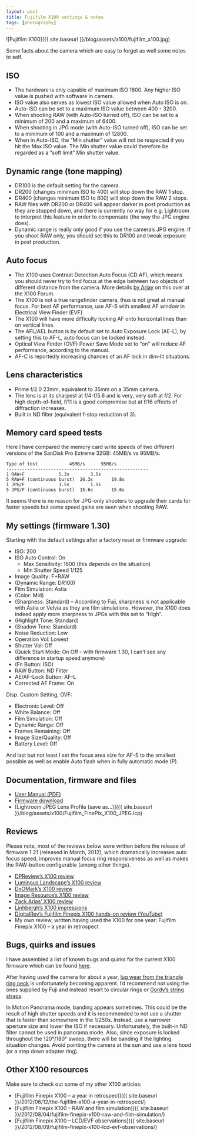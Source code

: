 ```yaml
---
layout: post
title: Fujifilm X100 settings & notes
tags: [photography]
---
```


![Fujifilm X100]({{ site.baseurl }}/blog/assets/x100/fujifilm_x100.jpg)

Some facts about the camera which are easy to forget as well some notes to self.

<!--more-->

## ISO

- The hardware is only capable of maximum ISO 1600. Any higher ISO value is pushed with software in camera.
- ISO value also serves as lowest ISO value allowed when Auto ISO is on.
- Auto-ISO can be set to a maximum ISO value between 400 - 3200.
- When shooting RAW (with Auto-ISO turned off), ISO can be set to a minimum of 200 and a maximum of 6400.
- When shooting in JPG mode (with Auto-ISO turned off), ISO can be set to a minimum of 100 and a maximum of 12800.
- When in Auto-ISO, the “Min shutter” value will not be respected if you hit the Max ISO value. The Min shutter value could therefore be regarded as a “soft limit” Min shutter value.

## Dynamic range (tone mapping)

- DR100 is the default setting for the camera.
- DR200 (changes minimum ISO to 400) will stop down the RAW 1 stop.
- DR400 (changes minimum ISO to 800) will stop down the RAW 2 stops.
- RAW files with DR200 or DR400 will appear darker in post production as they are stopped down, and there is currently no way for e.g. Lightroom to interpret this feature in order to compensate (the way the JPG engine does).
- Dynamic range is really only good if you use the camera’s JPG engine. If you shoot RAW only, you should set this to DR100 and tweak exposure in post production.

## Auto focus

- The X100 uses Contrast Detection Auto Focus (CD AF), which means you should never try to find focus at the edge between two objects of different distance from the camera. More details [by Arjay](http://www.x100forum.com/index.php?/topic/1713-focus-101/page__view__findpost__p__19694) on this over at the X100 Forum.
- The X100 is not a true rangefinder camera, thus is not great at manual focus. For best AF performance, use AF-S with smallest AF window in Electrical View Finder (EVF).
- The X100 will have more difficulty locking AF onto horizontal lines than on vertical lines.
- The AFL/AEL button is by default set to Auto Exposure Lock (AE-L), by setting this to AF-L, auto focus can be locked instead.
- Optical View Finder (OVF) Power Save Mode set to “on” will reduce AF performance, according to the manual.
- AF-C is reportedly increasing chances of an AF lock in dim-lit situations.

## Lens characteristics

- Prime f/2.0 23mm, equivalent to 35mm on a 35mm camera.
- The lens is at its sharpest at f/4-f/5.6 and is very, very soft at f/2. For high depth-of-field, f/11 is a good compromise but at f/16 effects of diffraction increases.
- Built in ND filter (equivalent f-stop reduction of 3).

## Memory card speed tests

Here I have compared the memory card write speeds of two different versions of the SanDisk Pro Extreme 32GB: 45MB/s vs 95MB/s.


    Type of test			45MB/s		95MB/s
    ------------------------------------------------------
    1 RAW+F				5.3s		3.5s
    5 RAW+F (continuous burst)	26.3s		19.8s
    1 JPG/F				1.5s		1.5s
    5 JPG/F (continuous burst)	15.6s		15.6s


It seems there is no reason for JPG-only shooters to upgrade their cards for faster speeds but some speed gains are seen when shooting RAW.

## My settings (firmware 1.30)

Starting with the default settings after a factory reset or firmware upgrade:

- ISO: 200
- ISO Auto Control: On
  - Max Sensitivity: 1600 (this depends on the situation)
  - Min Shutter Speed 1/125
- Image Quality: F+RAW
- (Dynamic Range: DR100)
- Film Simulation: Astia
- (Color: Mid)
- (Sharpness: Standard) – According to Fuji, sharpness is not applicable with Astia or Velvia as they are film simulations. However, the X100 does indeed apply more sharpness to JPGs with this set to “High”.
- (Highlight Tone: Standard)
- (Shadow Tone: Standard)
- Noise Reduction: Low
- Operation Vol: Lowest
- Shutter Vol: Off
- (Quick Start Mode: On Off - with firmware 1.30, I can’t see any difference in startup speed anymore)
- (Fn Button: ISO)
- RAW Button: ND Filter
- AE/AF-Lock Button: AF-L
- Corrected AF Frame: On

Disp. Custom Setting, OVF:

- Electronic Level: Off
- White Balance: Off
- Film Simulation: Off
- Dynamic Range: Off
- Frames Remaining: Off
- Image Size/Quality: Off
- Battery Level: Off

And last but not least I set the focus area size for AF-S to the smallest possible as well as enable Auto flash when in fully automatic mode (P).

## Documentation, firmware and files

- [User Manual (PDF)](http://www.fujifilm.com/support/digital_cameras/manuals/pdf/index/x/finepix_x100_manual_01.pdf)
- [Firmware download](http://www.fujifilm.com/support/digital_cameras/software/firmware/x/finepix_x100/index.html)
- [Lightroom JPEG Lens Profile (save as...)]({{ site.baseurl }}/blog/assets/x100/Fujifilm_FinePix_X100_JPEG.lcp)

## Reviews

Please note, most of the reviews below were written before the release of firmware 1.21 (released in March, 2012), which dramatically increases auto focus speed, improves manual focus ring responsiveness as well as makes the RAW-button configurable (among other things).

- [DPReview’s X100 review](http://www.dpreview.com/reviews/fujifilmx100/)
- [Luminous Landscape’s X100 review](http://www.luminous-landscape.com/reviews/cameras/fujifilm_x100_test_report.shtml)
- [DxOMark’s X100 review](http://www.dxomark.com/index.php/Publications/DxOMark-Reviews/Fujifilm-X100-DxOMark-Review)
- [Image Resource’s X100 review](http://www.imaging-resource.com/PRODS/X100/X100A.HTM)
- [Zack Arias’ X100 review](http://zackarias.com/for-photographers/gear-gadgets/fuji-x100-review/)
- [Linhbergh’s X100 impressions](http://linhbergh.com/blog/2011/08/fuji-x100-impressions/)
- [DigitalRev’s Fujifilm Finepix X100 hands-on review (YouTube)](http://www.youtube.com/watch?v=L-VoXxwGWYc)
- My own review, written having used the X100 for one year: Fujifilm Finepix X100 – a year in retrospect

## Bugs, quirks and issues

I have assembled a list of known bugs and quirks for the current X100 firmware which can be found [here](http://www.fujix-forum.com/index.php?/topic/4097-x100-firmware-bugsquirks-overview/).

After having used the camera for about a year, [lug wear from the triangle ring neck](http://forums.dpreview.com/forums/readflat.asp?forum=1020&thread=40754091&page=1) is unfortunately becoming apparent. I’d recommend not using the ones supplied by Fuji and instead resort to circular rings or [Gordy’s string straps](http://www.gordyscamerastraps.com/neck-string-double/index.htm).

In Motion Panorama mode, banding appears sometimes. This could be the result of high shutter speeds and it is recommended to not use a shutter that is faster than somewhere in the 1/250s. Instead, use a narrower aperture size and lower the ISO if necessary. Unfortunately, the built-in ND filter cannot be used in panorama mode. Also, since  exposure is locked throughout the 120°/180° sweep, there will be banding if the lighting situation changes. Avoid pointing the camera at the sun and use a lens hood (or a step down adapter ring).

## Other X100 resources

Make sure to check out some of my other X100 articles:

- [Fujifilm Finepix X100 – a year in retrospect]({{ site.baseurl }}/2012/06/12/the-fujifilm-x100-a-year-in-retrospect/)
- [Fujifilm Finepix X100 – RAW and film simulation]({{ site.baseurl }}/2012/08/04/fujifilm-finepix-x100-raw-and-film-simulation/)
- [Fujifilm Finepix X100 – LCD/EVF observations]({{ site.baseurl }}/2012/08/09/fujifilm-finepix-x100-lcd-evf-observations/)
